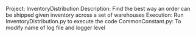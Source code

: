 Project: InventoryDistribution
Description: Find the best way an order can be shipped  given inventory across a set of warehouses
Execution: Run InventoryDistribution.py to execute the code
CommonConstant.py: To modify name of log file and logger level
